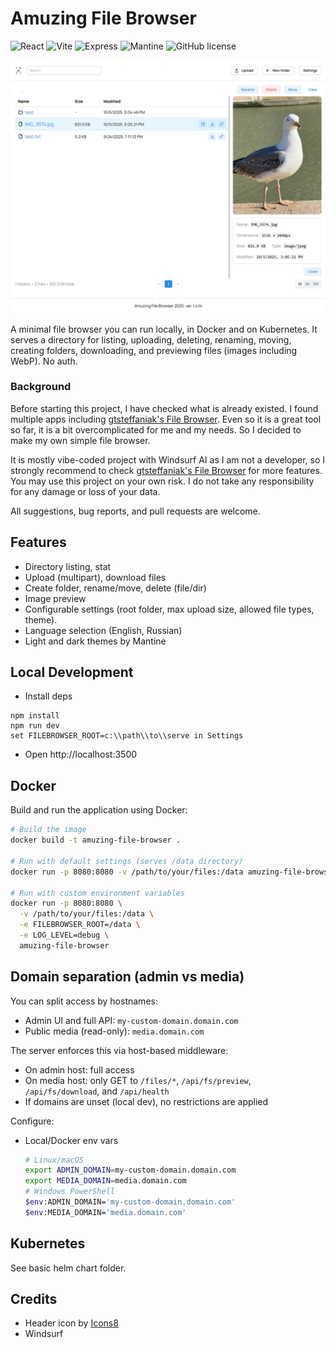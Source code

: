 # Amuzing File Browser

![React](https://img.shields.io/badge/react-%2361DAFB.svg?style=for-the-badge&logo=react&logoColor=white) ![Vite](https://img.shields.io/badge/vite-%23646CFF.svg?style=for-the-badge&logo=vite&logoColor=white) ![Express](https://img.shields.io/badge/express-%23404d59.svg?style=for-the-badge&logo=express&logoColor=white) ![Mantine](https://img.shields.io/badge/mantine-%2300B4D8.svg?style=for-the-badge&logo=mantine&logoColor=white) ![GitHub license](https://img.shields.io/github/license/gkalian/timeline-generator?style=for-the-badge)

![](fb-preview.png)

A minimal file browser you can run locally, in Docker and on Kubernetes. It serves a directory for listing, uploading, deleting, renaming, moving, creating folders, downloading, and previewing files (images including WebP). No auth.

### Background

Before starting this project, I have checked what is already existed. I found multiple apps including [gtsteffaniak's File Browser](https://github.com/gtsteffaniak/filebrowser). Even so it is a great tool so far, it is a bit overcomplicated for me and my needs. So I decided to make my own simple file browser.

It is mostly vibe-coded project with Windsurf AI as I am not a developer, so I strongly recommend to check [gtsteffaniak's File Browser](https://github.com/gtsteffaniak/filebrowser) for more features. You may use this project on your own risk. I do not take any responsibility for any damage or loss of your data.

All suggestions, bug reports, and pull requests are welcome.

## Features

- Directory listing, stat
- Upload (multipart), download files
- Create folder, rename/move, delete (file/dir)
- Image preview
- Configurable settings (root folder, max upload size, allowed file types, theme).
- Language selection (English, Russian)
- Light and dark themes by Mantine

## Local Development

- Install deps

```
npm install
npm run dev
set FILEBROWSER_ROOT=c:\\path\\to\\serve in Settings
```

- Open http://localhost:3500

## Docker

Build and run the application using Docker:

```bash
# Build the image
docker build -t amuzing-file-browser .

# Run with default settings (serves /data directory)
docker run -p 8080:8080 -v /path/to/your/files:/data amuzing-file-browser

# Run with custom environment variables
docker run -p 8080:8080 \
  -v /path/to/your/files:/data \
  -e FILEBROWSER_ROOT=/data \
  -e LOG_LEVEL=debug \
  amuzing-file-browser
```

## Domain separation (admin vs media)

You can split access by hostnames:

- Admin UI and full API: `my-custom-domain.domain.com`
- Public media (read-only): `media.domain.com`

The server enforces this via host-based middleware:

- On admin host: full access
- On media host: only GET to `/files/*`, `/api/fs/preview`, `/api/fs/download`, and `/api/health`
- If domains are unset (local dev), no restrictions are applied

Configure:

- Local/Docker env vars
  ```bash
  # Linux/macOS
  export ADMIN_DOMAIN=my-custom-domain.domain.com
  export MEDIA_DOMAIN=media.domain.com
  # Windows PowerShell
  $env:ADMIN_DOMAIN='my-custom-domain.domain.com'
  $env:MEDIA_DOMAIN='media.domain.com'
  ```

## Kubernetes

See basic helm chart folder.

## Credits

- Header icon by [Icons8](https://icons8.com/)
- Windsurf
